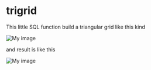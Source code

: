 trigrid
=======

This little SQL function build a triangular grid like this kind

![My image](smercier.github.com/trigrid/img/effe-recherche.jpg)

and result is like this

![My image](username.github.com/trigrid/img/trigrid.png)

